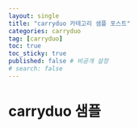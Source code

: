 ```yaml
---
layout: single
title: "carryduo 카테고리 샘플 포스트"
categories: carryduo
tag: [carryduo]
toc: true
toc_sticky: true
published: false # 비공개 설정
# search: false
---
```


# carryduo 샘플

